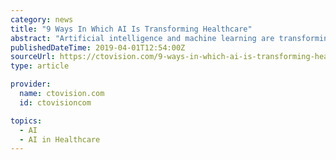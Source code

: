 ```yaml
---
category: news
title: "9 Ways In Which AI Is Transforming Healthcare"
abstract: "Artificial intelligence and machine learning are transforming many areas of the healthcare industry. A lot of this has been made possible in recent years because of the sheer quantity of data produced by healthcare providers and the opportunity to identify ..."
publishedDateTime: 2019-04-01T12:54:00Z
sourceUrl: https://ctovision.com/9-ways-in-which-ai-is-transforming-healthcare/
type: article

provider:
  name: ctovision.com
  id: ctovisioncom

topics:
  - AI
  - AI in Healthcare
---
```

